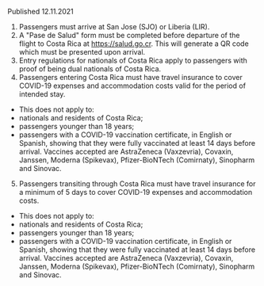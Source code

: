 Published 12.11.2021
1. Passengers must arrive at San Jose (SJO) or Liberia (LIR).
2. A "Pase de Salud" form must be completed before departure of the flight to Costa Rica at <a href="https://salud.go.cr">https://salud.go.cr</a>. This will generate a QR code which must be presented upon arrival.
3. Entry regulations for nationals of Costa Rica apply to passengers with proof of being dual nationals of Costa Rica.
4. Passengers entering Costa Rica must have travel insurance to cover COVID-19 expenses and accommodation costs valid for the period of intended stay.
- This does not apply to:
- nationals and residents of Costa Rica;
- passengers younger than 18 years;
- passengers with a COVID-19 vaccination certificate, in English or Spanish, showing that they were fully vaccinated at least 14 days before arrival.
Vaccines accepted are AstraZeneca (Vaxzevria), Covaxin, Janssen, Moderna (Spikevax), Pfizer-BioNTech (Comirnaty), Sinopharm and Sinovac.
5. Passengers transiting through Costa Rica must have travel insurance for a minimum of 5 days to cover COVID-19 expenses and accommodation costs.
- This does not apply to:
- nationals and residents of Costa Rica;
- passengers younger than 18 years;
- passengers with a COVID-19 vaccination certificate, in English or Spanish, showing that they were fully vaccinated at least 14 days before arrival.
Vaccines accepted are AstraZeneca (Vaxzevria), Covaxin, Janssen, Moderna (Spikevax), Pfizer-BioNTech (Comirnaty), Sinopharm and Sinovac.